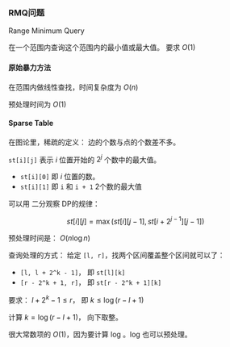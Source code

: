 

### RMQ问题

Range Minimum Query

在一个范围内查询这个范围内的最小值或最大值。 要求 $O(1)$


#### 原始暴力方法

在范围内做线性查找，时间复杂度为 $O(n)$

预处理时间为 $O(1)$


#### Sparse Table



在图论里，稀疏的定义： 边的个数与点的个数差不多。

`st[i][j]` 表示 $i$ 位置开始的 $2^j$ 个数中的最大值。

- `st[i][0]` 即 $i$ 位置的数。
- `st[i][1]` 即 `i` 和 `i + 1` 2个数的最大值

可以用 二分观察 DP的规律：

$$ st[i][j] = \max{(st[i][j - 1], st[i + 2^{j - 1}][j - 1])}$$

预处理时间是：  $O(n\log n)$

查询处理的方式： 给定 `[l, r]`，找两个区间覆盖整个区间就可以了：

- `[l, l + 2^k - 1]`， 即 `st[l][k]`
- `[r - 2^k + 1, r]`， 即 `st[r - 2^k + 1][k]`

要求： $l + 2^k - 1 \leq r$， 即 $k \leq \log{(r - l + 1)}$

计算 $k = \log{(r - l + 1)}$， 向下取整。

很大常数项的 $O(1)$，因为要计算 log 。log 也可以预处理。
